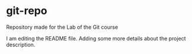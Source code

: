 # git-repo

Repository made for the Lab of the Git course

I am editing the README file. Adding some more details about the project description.
